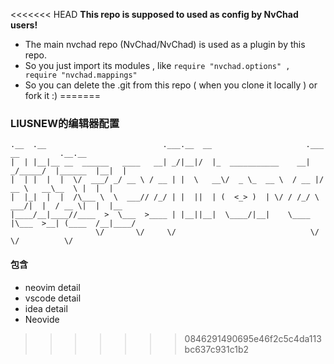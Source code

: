 <<<<<<< HEAD
**This repo is supposed to used as config by NvChad users!**

- The main nvchad repo (NvChad/NvChad) is used as a plugin by this repo.
- So you just import its modules , like `require "nvchad.options" , require "nvchad.mappings"`
- So you can delete the .git from this repo ( when you clone it locally ) or fork it :)
=======
### LIUSNEW的编辑器配置

```
.__  .__                          .___.__  __                     .___      __         .__.__   
|  | |__|__ __  ______   ____   __| _/|__|/  |_  ___________    __| _/_____/  |______  |__|  |  
|  | |  |  |  \/  ___/ _/ __ \ / __ | |  \   __\/  _ \_  __ \  / __ |/ __ \   __\__  \ |  |  |  
|  |_|  |  |  /\___ \  \  ___// /_/ | |  ||  | (  <_> )  | \/ / /_/ \  ___/|  |  / __ \|  |  |__
|____/__|____//____  >  \___  >____ | |__||__|  \____/|__|    \____ |\___  >__| (____  /__|____/
                   \/       \/     \/                              \/    \/          \/         
```

#### 包含

- neovim detail
- vscode detail
- idea detail
- Neovide
>>>>>>> 0846291490695e46f2c5c4da113bc637c931c1b2
